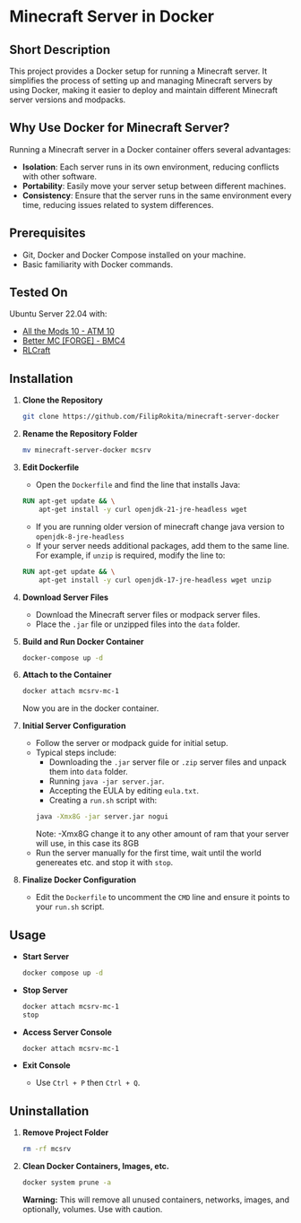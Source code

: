 # Minecraft Server in Docker

## Short Description
This project provides a Docker setup for running a Minecraft server. It simplifies the process of setting up and managing Minecraft servers by using Docker, making it easier to deploy and maintain different Minecraft server versions and modpacks.

## Why Use Docker for Minecraft Server?
Running a Minecraft server in a Docker container offers several advantages:
- **Isolation**: Each server runs in its own environment, reducing conflicts with other software.
- **Portability**: Easily move your server setup between different machines.
- **Consistency**: Ensure that the server runs in the same environment every time, reducing issues related to system differences.

## Prerequisites
- Git, Docker and Docker Compose installed on your machine.
- Basic familiarity with Docker commands.

## Tested On
Ubuntu Server 22.04 with:
- [All the Mods 10 - ATM 10](https://www.curseforge.com/minecraft/modpacks/all-the-mods-10)
- [Better MC [FORGE] - BMC4](https://www.curseforge.com/minecraft/modpacks/better-mc-forge-bmc4)
- [RLCraft](https://www.curseforge.com/minecraft/modpacks/rlcraft)

## Installation

1. **Clone the Repository**
    ```bash
    git clone https://github.com/FilipRokita/minecraft-server-docker
    ```

2. **Rename the Repository Folder**
    
    ```bash
    mv minecraft-server-docker mcsrv
    ```

3. **Edit Dockerfile**
    - Open the `Dockerfile` and find the line that installs Java:
    ```dockerfile
    RUN apt-get update && \
        apt-get install -y curl openjdk-21-jre-headless wget
    ```
    - If you are running older version of minecraft change java version to `openjdk-8-jre-headless`
    - If your server needs additional packages, add them to the same line. For example, if `unzip` is required, modify the line to:
    ```dockerfile
    RUN apt-get update && \
        apt-get install -y curl openjdk-17-jre-headless wget unzip
    ```

4. **Download Server Files**
    - Download the Minecraft server files or modpack server files.
    - Place the `.jar` file or unzipped files into the `data` folder.

5. **Build and Run Docker Container**
    ```bash
    docker-compose up -d
    ```

6. **Attach to the Container**
    ```bash
    docker attach mcsrv-mc-1
    ```
    Now you are in the docker container.

7. **Initial Server Configuration**
    - Follow the server or modpack guide for initial setup.
    - Typical steps include:
        - Downloading the `.jar` server file or `.zip` server files and unpack them into `data` folder.
        - Running `java -jar server.jar`.
        - Accepting the EULA by editing `eula.txt`.
        - Creating a `run.sh` script with:
        ```bash
        java -Xmx8G -jar server.jar nogui
        ```
        Note: -Xmx8G change it to any other amount of ram that your server will use, in this case its 8GB
    - Run the server manually for the first time, wait until the world genereates etc. and stop it with `stop`.

8. **Finalize Docker Configuration**
    - Edit the `Dockerfile` to uncomment the `CMD` line and ensure it points to your `run.sh` script.

## Usage

- **Start Server**
    ```bash
    docker compose up -d
    ```

- **Stop Server**
    ```bash
    docker attach mcsrv-mc-1
    stop
    ```

- **Access Server Console**
    ```bash
    docker attach mcsrv-mc-1
    ```

- **Exit Console**
    - Use `Ctrl + P` then `Ctrl + Q`.

## Uninstallation

1. **Remove Project Folder**
    ```bash
    rm -rf mcsrv
    ```

2. **Clean Docker Containers, Images, etc.**
    ```bash
    docker system prune -a
    ```
    **Warning:** This will remove all unused containers, networks, images, and optionally, volumes. Use with caution.
